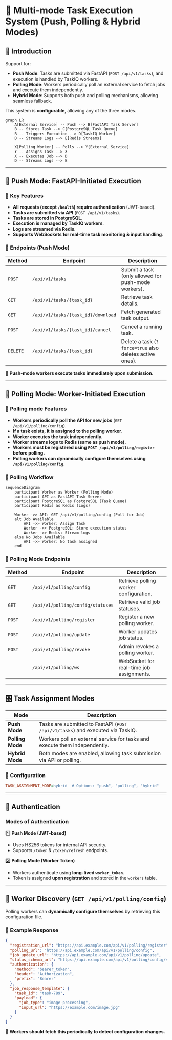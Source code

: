 # 🚀 Multi-mode Task Execution System (Push, Polling & Hybrid Modes)

## 📌 Introduction

Support for:

- **Push Mode**: Tasks are submitted via FastAPI (`POST /api/v1/tasks`), and execution is handled by TaskIQ workers.
- **Polling Mode**: Workers periodically poll an external service to fetch jobs and execute them independently.
- **Hybrid Mode**: Supports both push and polling mechanisms, allowing seamless fallback.

This system is **configurable**, allowing any of the three modes.

```mermaid
graph LR
    A[External Service] -- Push --> B[FastAPI Task Server]
    B -- Stores Task --> C[PostgreSQL Task Queue]
    B -- Triggers Execution --> D[TaskIQ Worker]
    D -- Streams Logs --> E[Redis Streams]
    
    X[Polling Worker] -- Polls --> Y[External Service]
    Y -- Assigns Task --> X
    X -- Executes Job --> D
    D -- Streams Logs --> E
```

---

## 📡 Push Mode: FastAPI-Initiated Execution

### 🔧 Key Features

- **All requests (except `/health`) require authentication** (JWT-based).
- **Tasks are submitted via API** (`POST /api/v1/tasks`).
- **Tasks are stored in PostgreSQL**.
- **Execution is managed by TaskIQ workers**.
- **Logs are streamed via Redis**.
- **Supports WebSockets for real-time task monitoring & input handling**.

### 📌 Endpoints (Push Mode)

| Method | Endpoint | Description |
|--------|----------|------------|
| `POST` | `/api/v1/tasks` | Submit a task (only allowed for push-mode workers). |
| `GET` | `/api/v1/tasks/{task_id}` | Retrieve task details. |
| `GET` | `/api/v1/tasks/{task_id}/download` | Fetch generated task output. |
| `POST` | `/api/v1/tasks/{task_id}/cancel` | Cancel a running task. |
| `DELETE` | `/api/v1/tasks/{task_id}` | Delete a task (`?force=true` also deletes active ones). |

📌 **Push-mode workers execute tasks immediately upon submission.**

---

## 📡 Polling Mode: Worker-Initiated Execution

### 🔧 Polling mode Features

- **Workers periodically poll the API for new jobs** (`GET /api/v1/polling/config`).
- **If a task exists, it is assigned to the polling worker**.
- **Worker executes the task independently.**
- **Worker streams logs to Redis (same as push mode).**
- **Workers must be registered using `POST /api/v1/polling/register` before polling.**
- **Polling workers can dynamically configure themselves using `/api/v1/polling/config`.**

### 📌 Polling Workflow

```mermaid
sequenceDiagram
    participant Worker as Worker (Polling Mode)
    participant API as FastAPI Task Server
    participant PostgreSQL as PostgreSQL (Task Queue)
    participant Redis as Redis (Logs)

    Worker ->> API: GET /api/v1/polling/config (Poll for Job)
    alt Job Available
        API ->> Worker: Assign Task
        Worker ->> PostgreSQL: Store execution status
        Worker ->> Redis: Stream logs
    else No Jobs Available
        API ->> Worker: No task assigned
    end
```

### 📌 Polling Mode Endpoints

| Method | Endpoint | Description |
|--------|----------|------------|
| `GET`  | `/api/v1/polling/config` | Retrieve polling worker configuration. |
| `GET`  | `/api/v1/polling/config/statuses` | Retrieve valid job statuses. |
| `POST` | `/api/v1/polling/register` | Register a new polling worker. |
| `POST` | `/api/v1/polling/update` | Worker updates job status. |
| `POST` | `/api/v1/polling/revoke` | Admin revokes a polling worker. |
|   | `/api/v1/polling/ws` | WebSocket for real-time job assignments. |

---

## 🎛 Task Assignment Modes

| Mode | Description |
|------|------------|
| **Push Mode** | Tasks are submitted to FastAPI (`POST /api/v1/tasks`) and executed via TaskIQ. |
| **Polling Mode** | Workers poll an external service for tasks and execute them independently. |
| **Hybrid Mode** | Both modes are enabled, allowing task submission via API or polling. |

### 🔧 Configuration

```ini
TASK_ASSIGNMENT_MODE=hybrid  # Options: "push", "polling", "hybrid"
```

---

## 🔐 Authentication

### Modes of Authentication

1️⃣ **Push Mode (JWT-based)**

- Uses HS256 tokens for internal API security.
- Supports `/token` & `/token/refresh` endpoints.

2️⃣ **Polling Mode (Worker Token)**

- Workers authenticate using **long-lived `worker_token`**.
- Token is assigned **upon registration** and stored in the `workers` table.

---

## 📡 Worker Discovery (`GET /api/v1/polling/config`)

Polling workers can **dynamically configure themselves** by retrieving this configuration file.

### 📌 Example Response

```json
{
  "registration_url": "https://api.example.com/api/v1/polling/register",
  "polling_url": "https://api.example.com/api/v1/polling/config",
  "job_update_url": "https://api.example.com/api/v1/polling/update",
  "status_schema_url": "https://api.example.com/api/v1/polling/config/statuses",
  "authentication": {
    "method": "bearer_token",
    "header": "Authorization",
    "prefix": "Bearer"
  },
  "job_response_template": {
    "task_id": "task-789",
    "payload": {
      "job_type": "image-processing",
      "input_url": "https://example.com/image.jpg"
    }
  }
}
```

📌 **Workers should fetch this periodically to detect configuration changes.**

